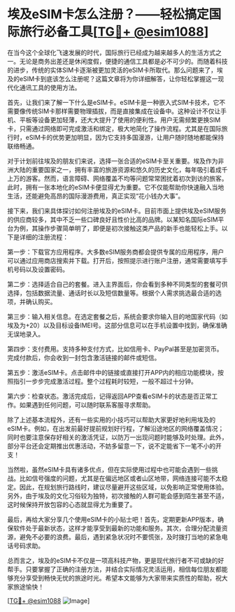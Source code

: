 # 埃及eSIM卡怎么注册？——轻松搞定国际旅行必备工具[[TG💪+ @esim1088](https://t.me/s/esim1088)]

在当今这个全球化飞速发展的时代，国际旅行已经成为越来越多人的生活方式之一。无论是商务出差还是休闲度假，便捷的通信工具都是必不可少的。而随着科技的进步，传统的实体SIM卡逐渐被更加灵活的eSIM卡所取代。那么问题来了，埃及的eSIM卡到底该怎么注册呢？这篇文章将为你详细解答，让你轻松掌握这一现代化通讯工具的使用方法。

首先，让我们来了解一下什么是eSIM卡。eSIM卡是一种嵌入式SIM卡技术，它不需要像传统SIM卡那样需要物理插拔，而是直接集成在设备中。这种设计不仅让手机、平板等设备更加轻薄，还大大提升了使用的便利性。用户无需频繁更换SIM卡，只需通过网络即可完成激活和绑定，极大地简化了操作流程。尤其是在国际旅行时，eSIM卡的优势更加明显，因为它支持多国漫游，让用户随时随地都能保持联络畅通。

对于计划前往埃及的朋友们来说，选择一张合适的eSIM卡至关重要。埃及作为非洲大陆的重要国家之一，拥有丰富的旅游资源和悠久的历史文化，每年吸引着成千上万的游客。然而，语言障碍、网络覆盖不均等问题常常困扰着初次到访的旅客。此时，拥有一张本地化的eSIM卡便显得尤为重要。它不仅能帮助你快速融入当地生活，还能避免高昂的国际漫游费用，真正实现“花小钱办大事”。

接下来，我们来具体探讨如何注册埃及的eSIM卡。目前市面上提供埃及eSIM服务的供应商较多，其中不乏一些口碑良好且性价比高的品牌。以某知名国际eSIM平台为例，其操作步骤简单明了，即便是初次接触这类产品的新手也能轻松上手。以下是详细的注册流程：

第一步：下载官方应用程序。大多数eSIM服务商都会提供专属的应用程序，用户可以通过应用商店搜索并下载。打开后，按照提示进行账户注册，通常需要填写手机号码以及设置密码。

第二步：选择适合自己的套餐。进入主界面后，你会看到多种不同类型的套餐可供选择，包括数据流量、通话时长以及短信数量等。根据个人需求挑选最合适的选项，并确认购买。

第三步：输入相关信息。在选定套餐之后，系统会要求你输入目的地国家代码（如埃及为+20）以及目标设备IMEI号。这部分信息可以在手机设置中找到，确保准确无误地录入。

第四步：支付费用。支持多种支付方式，比如信用卡、PayPal甚至是加密货币。完成付款后，你会收到一封包含激活链接的邮件或短信。

第五步：激活eSIM卡。点击邮件中的链接或直接打开APP内的相应功能模块，按照指引一步步完成激活过程。整个过程耗时较短，一般不超过十分钟。

第六步：检查状态。激活完成后，记得返回APP查看eSIM卡的状态是否正常工作。如果遇到任何问题，可以随时联系客服寻求帮助。

除了上述基本流程外，还有一些实用的小技巧可以帮助大家更好地利用埃及的eSIM卡。例如，在出发前最好提前规划好行程，了解沿途地区的网络覆盖情况；同时也要注意保存好相关的激活凭证，以防万一出现问题时能够及时处理。此外，部分平台还会定期推出优惠活动，不妨多留意一下，说不定能省下一笔不小的开支！

当然啦，虽然eSIM卡具有诸多优点，但在实际使用过程中也可能会遇到一些挑战。比如信号强度的问题，尤其是在偏远地区或者山区地带，网络连接可能不太稳定。因此，在规划旅行路线时，建议尽量避开这些区域，以免影响正常使用体验。另外，由于埃及的文化习俗较为独特，初次接触的人群可能会感到陌生甚至不适，这时候保持开放包容的心态就显得尤为重要了。

最后，再给大家分享几个使用eSIM卡的小贴士吧！首先，定期更新APP版本，确保软件处于最新状态，这样才能享受到最新的功能和服务。其次，合理分配流量资源，避免不必要的浪费。最后，遇到紧急状况时不要慌张，及时拨打当地的紧急电话号码求助。

总而言之，埃及的eSIM卡不仅是一项高科技产物，更是现代旅行者不可或缺的好帮手。只要掌握了正确的注册方法，并结合实际情况灵活运用，相信每位朋友都能够充分享受到畅快无忧的旅途时光。希望本文能够为大家带来实质性的帮助，祝大家旅途愉快！

[[TG💪+ @esim1088](https://t.me/s/esim1088) ![Image](https://i.postimg.cc/4NQfJmqS/Snipaste-2025-05-13-00-14-12.png)]